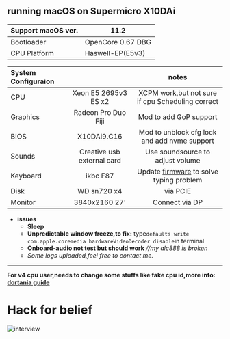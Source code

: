 ## running macOS on Supermicro X10DAi 
|Support macOS ver.|11.2|
|:-|-|
|Bootloader|OpenCore 0.67 DBG|
|CPU Platform|Haswell-EP(E5v3)

|System Configuraion||notes|
|:-|:-:|:-:|
|CPU|Xeon E5 2695v3 ES x2|XCPM work,but not sure if cpu Scheduling correct|
|Graphics|Radeon Pro Duo Fiji |Mod to add GoP support| 
|BIOS|X10DAi9.C16|Mod to unblock cfg lock and add nvme support|
|Sounds|Creative usb external card|Use soundsource to adjust volume|
|Keyboard|ikbc F87|Update [firmware](https://share.weiyun.com/riG5w1hT) to solve typing problem|
|Disk|WD sn720 x4 |via PCIE|added deviceproperties and set to "bulit-in"|
|Monitor|3840x2160 27' |Connect via DP|
* __issues__ 
  * __Sleep__
  * __Unpredictable window freeze,to fix:__ type`defaults write com.apple.coremedia hardwareVideoDecoder disable`in terminal
  * __Onboard-audio not test but should work__ *//my alc888 is broken*
  * _Some logs uploaded,feel free to contact me._  
*** 
__For v4 cpu user,needs to change some stuffs like fake cpu id,more info: [dortania guide](https://dortania.github.io/OpenCore-Install-Guide/config-HEDT/broadwell-e.html#acpi/)__  

# Hack for belief
![interview](https://github.com/wmyfelix/X10DAi-hackintosh/blob/main/interview.png?raw=true)

